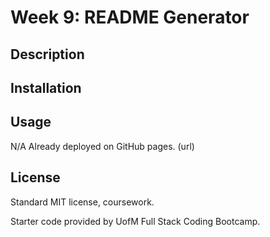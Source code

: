 # Week 9: README Generator

## Description



## Installation



## Usage

N/A Already deployed on GitHub pages. (url)

## License 

Standard MIT license, coursework.

Starter code provided by UofM Full Stack Coding Bootcamp.